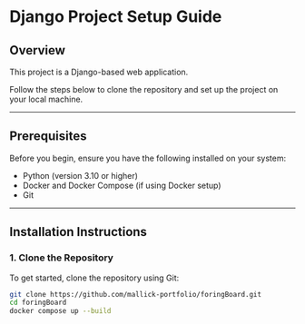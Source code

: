 # Django Project Setup Guide

## Overview

This project is a Django-based web application.

Follow the steps below to clone the repository and set up the project on your local machine.

---

## Prerequisites

Before you begin, ensure you have the following installed on your system:

- Python (version 3.10 or higher)
- Docker and Docker Compose (if using Docker setup)
- Git

---

## Installation Instructions

### 1. Clone the Repository

To get started, clone the repository using Git:

```bash
git clone https://github.com/mallick-portfolio/foringBoard.git
cd foringBoard
docker compose up --build
```
